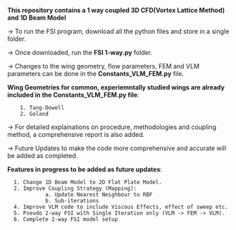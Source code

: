 **This repository contains a 1 way coupled 3D CFD(Vortex Lattice Method) and 1D Beam Model**

-> To run the FSI program, download all the python files and store in a single folder. 

-> Once downloaded, run the **FSI 1-way.py** folder. 

-> Changes to the wing geometry, flow parameters, FEM and VLM parameters can be done in the **Constants_VLM_FEM.py** file. 

**Wing Geometries for common, experiemntally studied wings are already included in the Constants_VLM_FEM.py file**:

        1. Tang-Dowell
        2. Goland

-> For detailed explainations on procedure, methodologies and coupling method, a comprehensive report is also added. 

-> Future Updates to make the code more comprehensive and accurate will be added as completed. 

**Features in progress to be added as future updates**:

      1. Change 1D Beam Model to 2D Flat Plate Model.
      2. Improve Coupling Strategy (Mapping):
                a. Update Nearest Neighbour to RBF
                b. Sub-iterations
      4. Improve VLM code to include Viscous Effects, effect of sweep etc. 
      5. Pseudo 2-way FSI with Single Iteration only (VLM -> FEM -> VLM).
      6. Complete 2-way FSI model setup 

   
